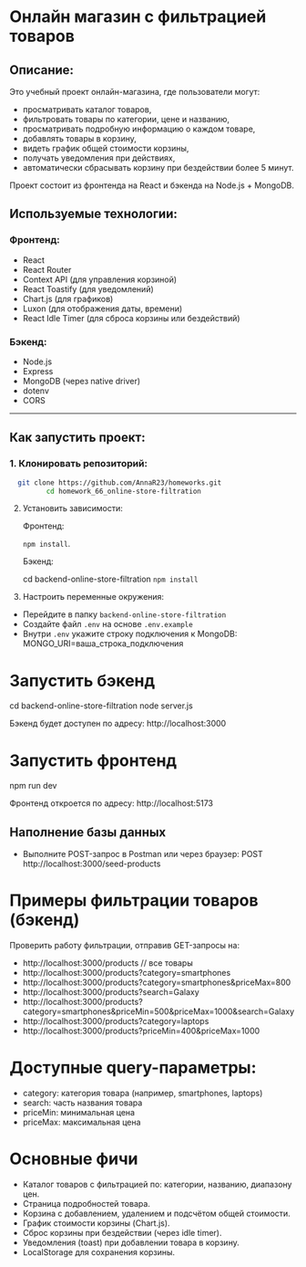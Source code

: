 # Онлайн магазин с фильтрацией товаров

## Описание:
Это учебный проект онлайн-магазина, где пользователи могут:

   - просматривать каталог товаров,
   - фильтровать товары по категории, цене и названию,
   - просматривать подробную информацию о каждом товаре,
   - добавлять товары в корзину,
   - видеть график общей стоимости корзины,
   - получать уведомления при действиях,
   - автоматически сбрасывать корзину при бездействии более 5 минут.

Проект состоит из фронтенда на React и бэкенда на Node.js + MongoDB.

## Используемые технологии:

### Фронтенд:

- React
- React Router
- Context API (для управления корзиной)
- React Toastify (для уведомлений)
- Chart.js (для графиков)
- Luxon (для отображения даты, времени)
- React Idle Timer (для сброса корзины или бездействий)

### Бэкенд:

- Node.js
- Express
- MongoDB (через native driver)
- dotenv
- CORS

---

## Как запустить проект:

### 1. Клонировать репозиторий:

 ```bash
   git clone https://github.com/AnnaR23/homeworks.git
          cd homework_66_online-store-filtration
   ```

2. Установить зависимости:

    Фронтенд:

    `npm install`.

    Бэкенд:

    cd backend-online-store-filtration 
    `npm install`


3. Настроить переменные окружения:
 - Перейдите в папку `backend-online-store-filtration`
 - Создайте файл `.env` на основе `.env.example`
 - Внутри `.env` укажите строку подключения к MongoDB:
   MONGO_URI=ваша_строка_подключения

# Запустить бэкенд

cd backend-online-store-filtration
node server.js

Бэкенд будет доступен по адресу: http://localhost:3000

# Запустить фронтенд

npm run dev

Фронтенд откроется по адресу: http://localhost:5173


## Наполнение базы данных
- Выполните POST-запрос в Postman или через браузер:
  POST http://localhost:3000/seed-products

# Примеры фильтрации товаров (бэкенд)
  Проверить работу фильтрации, отправив GET-запросы на:
  - http://localhost:3000/products                // все товары
  - http://localhost:3000/products?category=smartphones
  - http://localhost:3000/products?category=smartphones&priceMax=800
  - http://localhost:3000/products?search=Galaxy
  - http://localhost:3000/products?category=smartphones&priceMin=500&priceMax=1000&search=Galaxy
  - http://localhost:3000/products?category=laptops
  - http://localhost:3000/products?priceMin=400&priceMax=1000

# Доступные query-параметры:
- category: категория товара (например, smartphones, laptops)
- search: часть названия товара
- priceMin: минимальная цена
- priceMax: максимальная цена

# Основные фичи
- Каталог товаров с фильтрацией по:
    категории,
    названию,
    диапазону цен.
- Страница подробностей товара.
- Корзина с добавлением, удалением и подсчётом общей стоимости.
- График стоимости корзины (Chart.js).
- Сброс корзины при бездействии (через idle timer).
- Уведомления (toast) при добавлении товара в корзину.
- LocalStorage для сохранения корзины.


